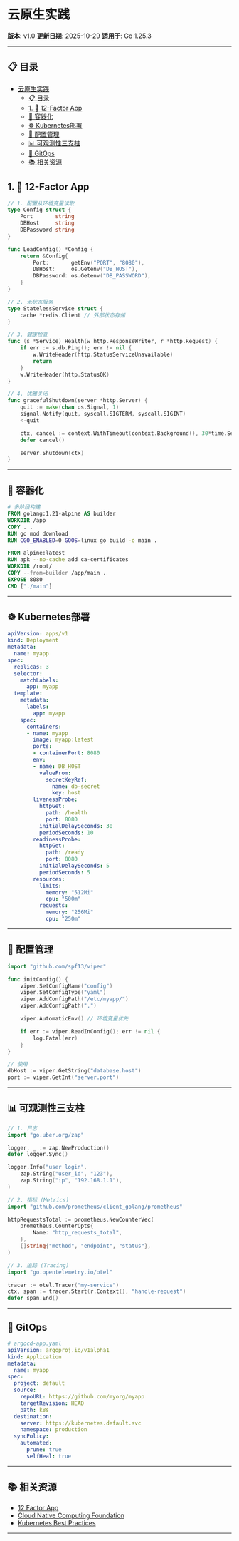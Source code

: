 # 云原生实践

**版本**: v1.0
**更新日期**: 2025-10-29
**适用于**: Go 1.25.3

---

## 📋 目录

- [云原生实践](#云原生实践)
  - [📋 目录](#-目录)
  - [1. 📖 12-Factor App](#1--12-factor-app)
  - [🐳 容器化](#-容器化)
  - [☸️ Kubernetes部署](#️-kubernetes部署)
  - [🔧 配置管理](#-配置管理)
  - [📊 可观测性三支柱](#-可观测性三支柱)
  - [🚀 GitOps](#-gitops)
  - [📚 相关资源](#-相关资源)

## 1. 📖 12-Factor App

```go
// 1. 配置从环境变量读取
type Config struct {
    Port       string
    DBHost     string
    DBPassword string
}

func LoadConfig() *Config {
    return &Config{
        Port:       getEnv("PORT", "8080"),
        DBHost:     os.Getenv("DB_HOST"),
        DBPassword: os.Getenv("DB_PASSWORD"),
    }
}

// 2. 无状态服务
type StatelessService struct {
    cache *redis.Client // 外部状态存储
}

// 3. 健康检查
func (s *Service) Health(w http.ResponseWriter, r *http.Request) {
    if err := s.db.Ping(); err != nil {
        w.WriteHeader(http.StatusServiceUnavailable)
        return
    }
    w.WriteHeader(http.StatusOK)
}

// 4. 优雅关闭
func gracefulShutdown(server *http.Server) {
    quit := make(chan os.Signal, 1)
    signal.Notify(quit, syscall.SIGTERM, syscall.SIGINT)
    <-quit

    ctx, cancel := context.WithTimeout(context.Background(), 30*time.Second)
    defer cancel()

    server.Shutdown(ctx)
}
```

---

## 🐳 容器化

```dockerfile
# 多阶段构建
FROM golang:1.21-alpine AS builder
WORKDIR /app
COPY . .
RUN go mod download
RUN CGO_ENABLED=0 GOOS=linux go build -o main .

FROM alpine:latest
RUN apk --no-cache add ca-certificates
WORKDIR /root/
COPY --from=builder /app/main .
EXPOSE 8080
CMD ["./main"]
```

---

## ☸️ Kubernetes部署

```yaml
apiVersion: apps/v1
kind: Deployment
metadata:
  name: myapp
spec:
  replicas: 3
  selector:
    matchLabels:
      app: myapp
  template:
    metadata:
      labels:
        app: myapp
    spec:
      containers:
      - name: myapp
        image: myapp:latest
        ports:
        - containerPort: 8080
        env:
        - name: DB_HOST
          valueFrom:
            secretKeyRef:
              name: db-secret
              key: host
        livenessProbe:
          httpGet:
            path: /health
            port: 8080
          initialDelaySeconds: 30
          periodSeconds: 10
        readinessProbe:
          httpGet:
            path: /ready
            port: 8080
          initialDelaySeconds: 5
          periodSeconds: 5
        resources:
          limits:
            memory: "512Mi"
            cpu: "500m"
          requests:
            memory: "256Mi"
            cpu: "250m"
```

---

## 🔧 配置管理

```go
import "github.com/spf13/viper"

func initConfig() {
    viper.SetConfigName("config")
    viper.SetConfigType("yaml")
    viper.AddConfigPath("/etc/myapp/")
    viper.AddConfigPath(".")

    viper.AutomaticEnv() // 环境变量优先

    if err := viper.ReadInConfig(); err != nil {
        log.Fatal(err)
    }
}

// 使用
dbHost := viper.GetString("database.host")
port := viper.GetInt("server.port")
```

---

## 📊 可观测性三支柱

```go
// 1. 日志
import "go.uber.org/zap"

logger, _ := zap.NewProduction()
defer logger.Sync()

logger.Info("user login",
    zap.String("user_id", "123"),
    zap.String("ip", "192.168.1.1"),
)

// 2. 指标 (Metrics)
import "github.com/prometheus/client_golang/prometheus"

httpRequestsTotal := prometheus.NewCounterVec(
    prometheus.CounterOpts{
        Name: "http_requests_total",
    },
    []string{"method", "endpoint", "status"},
)

// 3. 追踪 (Tracing)
import "go.opentelemetry.io/otel"

tracer := otel.Tracer("my-service")
ctx, span := tracer.Start(r.Context(), "handle-request")
defer span.End()
```

---

## 🚀 GitOps

```yaml
# argocd-app.yaml
apiVersion: argoproj.io/v1alpha1
kind: Application
metadata:
  name: myapp
spec:
  project: default
  source:
    repoURL: https://github.com/myorg/myapp
    targetRevision: HEAD
    path: k8s
  destination:
    server: https://kubernetes.default.svc
    namespace: production
  syncPolicy:
    automated:
      prune: true
      selfHeal: true
```

---

## 📚 相关资源

- [12 Factor App](https://12factor.net/)
- [Cloud Native Computing Foundation](https://www.cncf.io/)
- [Kubernetes Best Practices](https://kubernetes.io/docs/concepts/)

---

